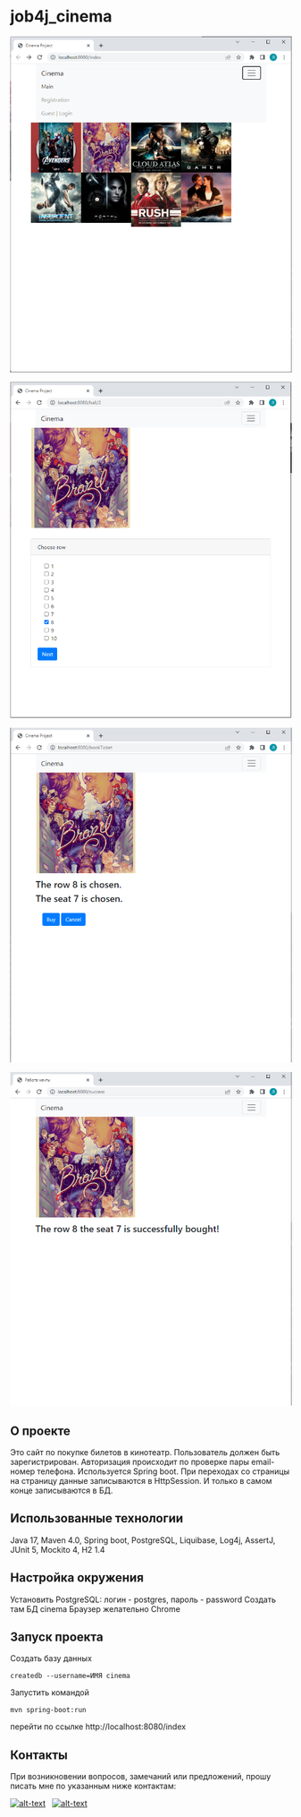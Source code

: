 # job4j_cinema

![img.png](img/img.png)

![img_1.png](img/img_1.png)

![img_2.png](img/img_2.png)

![img_3.png](img/img_3.png)

## О проекте
Это сайт по покупке билетов в кинотеатр.
Пользователь должен быть зарегистрирован.
Авторизация происходит по проверке пары email-номер телефона.
Используется Spring boot.
При переходах со страницы на страницу данные записываются в HttpSession.
И только в самом конце записываются в БД.

## Использованные технологии
Java 17, Maven 4.0, Spring boot, PostgreSQL, Liquibase, Log4j, AssertJ,
JUnit 5, Mockito 4, H2 1.4

## Настройка окружения
Установить PostgreSQL: логин - postgres, пароль - password
Создать там БД cinema
Браузер желательно Chrome

## Запуск проекта
Создать базу данных 
```
createdb --username=ИМЯ cinema
```
Запустить командой
```
mvn spring-boot:run
```
перейти по ссылке http://localhost:8080/index

## Контакты
При возникновении вопросов, замечаний или предложений, прошу писать мне по указанным ниже контактам:

[![alt-text](https://img.shields.io/badge/-telegram-grey?style=flat&logo=telegram&logoColor=white)](https://t.me/levgross)&nbsp;&nbsp;
[![alt-text](https://img.shields.io/badge/@%20email-005FED?style=flat&logo=mail&logoColor=white)](mailto:levgross@gmail.com)&nbsp;&nbsp;
